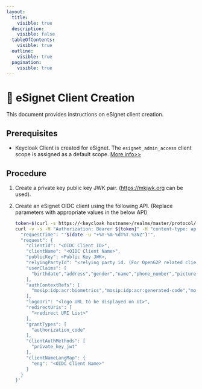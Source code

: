 ```yaml
---
layout:
  title:
    visible: true
  description:
    visible: false
  tableOfContents:
    visible: true
  outline:
    visible: true
  pagination:
    visible: true
---
```


# 📔 eSignet Client Creation

This document provides instructions on eSignet client creation.

## Prerequisites

* Keycloak Client is created for eSignet. The `esignet_admin_access` client scope is assigned as a default scope. [More info>>](https://github.com/OpenG2P/openg2p-deployment/tree/main/kubernetes/esignet#post-installation)

## Procedure

1. Create a private key public key JWK pair. (https://mkjwk.org can be used).
2.  Create an eSignet OIDC client using the following API. (Replace parameters with appropriate values in the below API)

    ```bash
    token=$(curl -s https://<keycloak hostname>/realms/master/protocol/openid-connect/token -d "client_id=<esignet keycloak client id>" -d "client_secret=<esignet keycloak client secret>" -d "grant_type=client_credentials" | jq -r '.access_token');
    curl -v -s -H "Authorization: Bearer ${token}" -H "content-type: application/json" https://<esignet hostname>/v1/esignet/client-mgmt/oauth-client -d '{
      "requestTime": "'$(date -u "+%Y-%m-%dT%T.%3NZ")'",
      "request": {
        "clientId": "<OIDC Client ID>",
        "clientName": "<OIDC Client Name>",
        "publicKey": <Public Key JWK>,
        "relyingPartyId": "<relying party id. (For OpenG2P related clients, give openg2p-auth-partner)>",
        "userClaims": [
          "birthdate","address","gender","name","phone_number","picture","email", "individual_id"
        ],
        "authContextRefs": [
          "mosip:idp:acr:biometrics","mosip:idp:acr:generated-code","mosip:idp:acr:linked-wallet"
        ],
        "logoUri": "<logo URL to be displayed on UI>",
        "redirectUris": [
          "<redirect URI List>"
        ],
        "grantTypes": [
          "authorization_code"
        ],
        "clientAuthMethods": [
          "private_key_jwt"
        ],
        "clientNameLangMap": {
          "eng": "<OIDC Client Name>"
        }
      }
    }'
    ```

